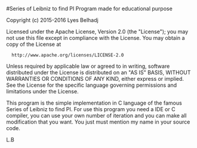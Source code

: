 #Series of Leibniz to find PI
  Program made for educational purpose
  
  Copyright (c) 2015-2016 Lyes Belhadj

  Licensed under the Apache License, Version 2.0 (the "License");
  you may not use this file except in compliance with the License.
  You may obtain a copy of the License at
  
      http://www.apache.org/licenses/LICENSE-2.0
  
   Unless required by applicable law or agreed to in writing, software
   distributed under the License is distributed on an "AS IS" BASIS,
   WITHOUT WARRANTIES OR CONDITIONS OF ANY KIND, either express or implied.
   See the License for the specific language governing permissions and
   limitations under the License.
   

This program is the simple implementation in C language of the famous Series of Leibniz to find PI.
For use this program you need a IDE or C compiler, you can use your own number of iteration and you can make all modification that you want. You just must mention my name in your source code.

L.B

